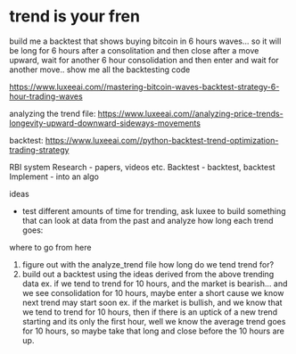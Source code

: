 # trend is your fren

build me a backtest that shows buying bitcoin in 6 hours waves... so it will be long for 6 hours after a consolitation and then close after a move upward, wait for another 6 hour consolidation and then enter and wait for another move.. show me all the backtesting code

https://www.luxeeai.com//mastering-bitcoin-waves-backtest-strategy-6-hour-trading-waves

analyzing the trend file: https://www.luxeeai.com//analyzing-price-trends-longevity-upward-downward-sideways-movements 

backtest: https://www.luxeeai.com//python-backtest-trend-optimization-trading-strategy

RBI system
Research - papers, videos etc. 
Backtest - backtest, backtest 
Implement - into an algo 

ideas
- test different amounts of time for trending, ask luxee to build something that can look at data from the past and analyze how long each trend goes: 

where to go from here
1. figure out with the analyze_trend file how long do we tend trend for?
2. build out a backtest using the ideas derived from the above trending data 
    ex. if we tend to trend for 10 hours, and the market is bearish... and we see consolidation for 10 hours, maybe enter a short cause we know next trend may start soon
    ex. if the market is bullish, and we know that we tend to trend for 10 hours, then if there is an uptick of a new trend starting and its only the first hour, well we know the average trend goes for 10 hours, so maybe take that long and close before the 10 hours are up. 